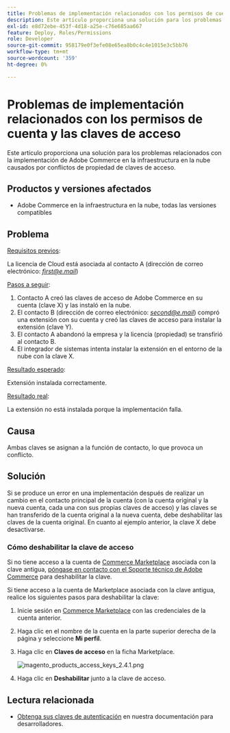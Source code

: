```yaml
---
title: Problemas de implementación relacionados con los permisos de cuenta y las claves de acceso
description: Este artículo proporciona una solución para los problemas relacionados con la implementación de Adobe Commerce en la infraestructura en la nube causados por conflictos de propiedad de claves de acceso.
exl-id: e8d72ebe-453f-4d18-a25e-c76e685aa667
feature: Deploy, Roles/Permissions
role: Developer
source-git-commit: 958179e0f3efe08e65ea8b0c4c4e1015e3c5bb76
workflow-type: tm+mt
source-wordcount: '359'
ht-degree: 0%

---
```


# Problemas de implementación relacionados con los permisos de cuenta y las claves de acceso

Este artículo proporciona una solución para los problemas relacionados con la implementación de Adobe Commerce en la infraestructura en la nube causados por conflictos de propiedad de claves de acceso.

## Productos y versiones afectados

* Adobe Commerce en la infraestructura en la nube, todas las versiones compatibles

## Problema

<u>Requisitos previos</u>:

La licencia de Cloud está asociada al contacto A (dirección de correo electrónico: *<u>first@e.mail</u>*)

<u>Pasos a seguir</u>:

1. Contacto A creó las claves de acceso de Adobe Commerce en su cuenta (clave X) y las instaló en la nube.
1. El contacto B (dirección de correo electrónico: *<u>second@e.mail</u>*) compró una extensión con su cuenta y creó las claves de acceso para instalar la extensión (clave Y).
1. El contacto A abandonó la empresa y la licencia (propiedad) se transfirió al contacto B.
1. El integrador de sistemas intenta instalar la extensión en el entorno de la nube con la clave X.

<u>Resultado esperado</u>:

Extensión instalada correctamente.

<u>Resultado real</u>:

La extensión no está instalada porque la implementación falla.

## Causa

Ambas claves se asignan a la función de contacto, lo que provoca un conflicto.

## Solución

Si se produce un error en una implementación después de realizar un cambio en el contacto principal de la cuenta (con la cuenta original y la nueva cuenta, cada una con sus propias claves de acceso) y las claves se han transferido de la cuenta original a la nueva cuenta, debe deshabilitar las claves de la cuenta original. En cuanto al ejemplo anterior, la clave X debe desactivarse.

### Cómo deshabilitar la clave de acceso

Si no tiene acceso a la cuenta de [Commerce Marketplace](https://marketplace.magento.com/) asociada con la clave antigua, [póngase en contacto con el Soporte técnico de Adobe Commerce](/help/help-center-guide/help-center/magento-help-center-user-guide.md#submit-ticket) para deshabilitar la clave.

Si tiene acceso a la cuenta de Marketplace asociada con la clave antigua, realice los siguientes pasos para deshabilitar la clave:

1. Inicie sesión en [Commerce Marketplace](https://marketplace.magento.com/) con las credenciales de la cuenta anterior.
1. Haga clic en el nombre de la cuenta en la parte superior derecha de la página y seleccione **Mi perfil**.
1. Haga clic en **Claves de acceso** en la ficha Marketplace.

   ![magento_products_access_keys_2.4.1.png](/help/troubleshooting/miscellaneous/assets/magento_products_access_keys_2.4.1.png)

1. Haga clic en **Deshabilitar** junto a la clave de acceso.

## Lectura relacionada

* [Obtenga sus claves de autenticación](https://devdocs.magento.com/guides/v2.3/install-gde/prereq/connect-auth.html) en nuestra documentación para desarrolladores.

